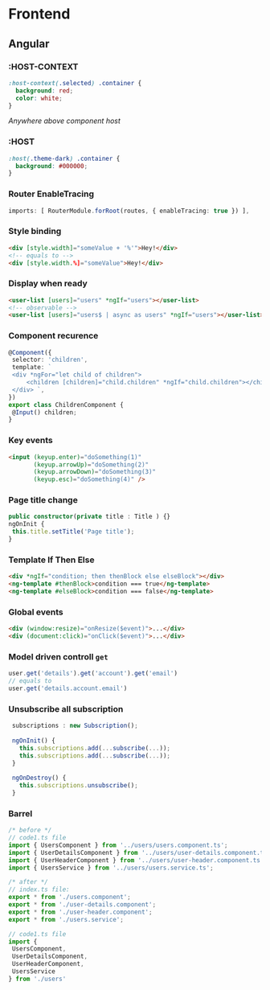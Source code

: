 # Frontend

## Angular

### :HOST-CONTEXT
```css
:host-context(.selected) .container {
  background: red; 
  color: white;
}
```
_Anywhere above component host_

### :HOST
```css
:host(.theme-dark) .container {
  background: #000000;
}
```

### Router EnableTracing
```typescript
imports: [ RouterModule.forRoot(routes, { enableTracing: true }) ],
```

### Style binding
```html
<div [style.width]="someValue + '%'">Hey!</div>
<!-- equals to -->
<div [style.width.%]="someValue">Hey!</div>
```

### Display when ready
```html
<user-list [users]="users" *ngIf="users"></user-list>
<!-- observable -->
<user-list [users]="users$ | async as users" *ngIf="users"></user-list>
```

### Component recurence
```typescript
@Component({
 selector: 'children',
 template: `
 <div *ngFor="let child of children">
     <children [children]="child.children" *ngIf="child.children"></children>
 </div> `,
})
export class ChildrenComponent {
 @Input() children;
}
```

### Key events
```html
<input (keyup.enter)="doSomething(1)"
       (keyup.arrowUp)="doSomething(2)"
       (keyup.arrowDown)="doSomething(3)"
       (keyup.esc)="doSomething(4)" />
```

### Page title change
```typescript
public constructor(private title : Title ) {}
ngOnInit {
 this.title.setTitle('Page title');
}
```

### Template If Then Else
```html
<div *ngIf="condition; then thenBlock else elseBlock"></div>
<ng-template #thenBlock>condition === true</ng-template>
<ng-template #elseBlock>condition === false</ng-template>
```

### Global events
```html
<div (window:resize)="onResize($event)">...</div>
<div (document:click)="onClick($event)">...</div>
```

### Model driven controll `get`
```typescript
user.get('details').get('account').get('email')
// equals to
user.get('details.account.email')
```

### Unsubscribe all subscription
```typescript
 subscriptions : new Subscription();
 
 ngOnInit() {
   this.subscriptions.add(...subscribe(...));
   this.subscriptions.add(...subscribe(...));
 }
 
 ngOnDestroy() {
   this.subscriptions.unsubscribe();
 }
 ```
 
 ### Barrel
```typescript
/* before */
// code1.ts file
import { UsersComponent } from '../users/users.component.ts';
import { UserDetailsComponent } from '../users/user-details.component.ts';
import { UserHeaderComponent } from '../users/user-header.component.ts';
import { UsersService } from '../users/users.service.ts';

/* after */
// index.ts file:
export * from './users.component';
export * from './user-details.component';
export * from './user-header.component';
export * from './users.service';

// code1.ts file
import {
 UsersComponent,
 UserDetailsComponent,
 UserHeaderComponent,
 UsersService
} from './users'
```

